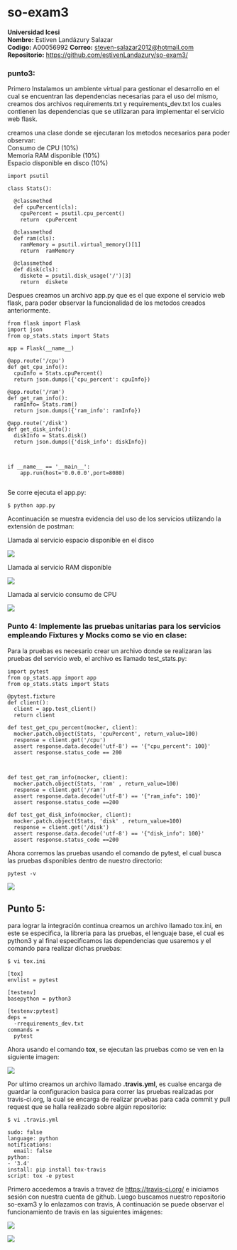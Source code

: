 # so-exam3

**Universidad Icesi**  
**Nombre:** Estiven Landázury Salazar  
**Codigo:** A00056992
**Correo:** steven-salazar2012@hotmail.com  
**Repositorio:** https://github.com/estivenLandazury/so-exam3/

### punto3:  
Primero Instalamos un ambiente virtual para gestionar el desarrollo en el cual se encuentran las dependencias necesarias para el uso del mismo, creamos dos archivos requirements.txt y requirements_dev.txt los cuales contienen las dependencias que se utilizaran para implementar el servicio web flask.   

creamos una clase donde se ejecutaran los metodos necesarios para poder observar:  
Consumo de CPU (10%)  
Memoria RAM disponible (10%)  
Espacio disponible en disco (10%)  

```
import psutil  

class Stats():  

  @classmethod  
  def cpuPercent(cls):  
    cpuPercent = psutil.cpu_percent()      
    return  cpuPercent  

  @classmethod  
  def ram(cls):  
    ramMemory = psutil.virtual_memory()[1]  
    return  ramMemory  

  @classmethod     
  def disk(cls):  
    diskete = psutil.disk_usage('/')[3]  
    return  diskete  
```  

Despues creamos  un archivo app.py que es el que expone el servicio web flask, para poder observar la funcionalidad de los metodos creados anteriormente.  

```
from flask import Flask
import json
from op_stats.stats import Stats

app = Flask(__name__)

@app.route('/cpu')
def get_cpu_info():
  cpuInfo = Stats.cpuPercent()
  return json.dumps({'cpu_percent': cpuInfo})

@app.route('/ram')
def get_ram_info():
  ramInfo= Stats.ram()
  return json.dumps({'ram_info': ramInfo})

@app.route('/disk')
def get_disk_info():
  diskInfo = Stats.disk()
  return json.dumps({'disk_info': diskInfo})



if __name__ == '__main__':
    app.run(host='0.0.0.0',port=8080)
    
 ```  
  Se corre ejecuta el app.py:  
 ```
 $ python app.py
 ```  
 
 Acontinuación se muestra evidencia del uso de los servicios utilizando la extensión de postman:    

Llamada al servicio espacio disponible en el disco  

![](Imagenes/capturaDiscoPostman.png)  

Llamada al servicio RAM disponible  

![](Imagenes/ramInfoPostman.png)  

Llamada al servicio consumo de CPU  

![](Imagenes/capturtaPostamnCPU%202018-05-21%2018-32-02.png)   

### Punto 4: Implemente las pruebas unitarias para los servicios empleando Fixtures y Mocks como se vio en clase: 

Para la pruebas es necesario crear un archivo donde se realizaran las pruebas del servicio web, el archivo es llamado test_stats.py:  

```
import pytest
from op_stats.app import app
from op_stats.stats import Stats

@pytest.fixture
def client():
  client = app.test_client()
  return client

def test_get_cpu_percent(mocker, client):
  mocker.patch.object(Stats, 'cpuPercent', return_value=100)
  response = client.get('/cpu')
  assert response.data.decode('utf-8') == '{"cpu_percent": 100}'
  assert response.status_code == 200 



def test_get_ram_info(mocker, client):
  mocker.patch.object(Stats, 'ram' , return_value=100)
  response = client.get('/ram')
  assert response.data.decode('utf-8') == '{"ram_info": 100}'
  assert response.status_code ==200 

def test_get_disk_info(mocker, client):
  mocker.patch.object(Stats, 'disk' , return_value=100)
  response = client.get('/disk')
  assert response.data.decode('utf-8') == '{"disk_info": 100}'
  assert response.status_code ==200

```

Ahora corremos  las pruebas usando el comando de pytest, el cual busca las pruebas disponibles dentro
de nuestro directorio: 

```
pytest -v
```

![](Imagenes/pytestPantallazo.png)   

## Punto 5:

para lograr la  integración continua creamos un archivo llamado  tox.ini, en este se especifica, la libreria para las  pruebas, el lenguaje base, el cual es python3 y al final especificamos  las dependencias que usaremos y el comando para realizar dichas pruebas:   

```
$ vi tox.ini

[tox]
envlist = pytest 

[testenv]
basepython = python3

[testenv:pytest]
deps =
  -rrequirements_dev.txt
commands =
  pytest
```  

Ahora usando el comando **tox**, se ejecutan las pruebas como se ven en la siguiente imagen:  


![](Imagenes/pantallazosTest.png)   

Por ultimo creamos un archivo llamado  **.travis.yml**, es cualse encarga de  guardar la configuracion basica para correr las pruebas realizadas por travis-ci.org, la cual se encarga de realizar pruebas para cada commit y pull request que se halla realizado sobre algún repositorio:  

```
$ vi .travis.yml

sudo: false
language: python
notifications:
  email: false
python:
- '3.4'
install: pip install tox-travis
script: tox -e pytest
```  
Primero accedemos a travis a travez de https://travis-ci.org/ e iniciamos sesión con nuestra cuenta de github. Luego buscamos nuestro repositorio so-exam3 y lo enlazamos con travis, A continuación se puede observar el funcionamiento de travis en las siguientes imágenes:   

![](Imagenes/pantallazoTravis1.png)  

![](Imagenes/pantallazoTravis2.png) 














